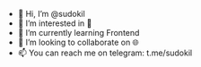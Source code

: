 - 👋 Hi, I’m @sudokil
- 👀 I’m interested in 🌌
- 🌱 I’m currently learning Frontend
- 💞️ I’m looking to collaborate on 🌐
- 📫 You can reach me on telegram: t.me/sudokil

<!---
sudokil/sudokil is a ✨ special ✨ repository because its `README.md` (this file) appears on your GitHub profile.
You can click the Preview link to take a look at your changes.
--->
